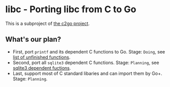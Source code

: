 libc - Porting libc from C to Go
======

This is a subproject of [the c2go project](https://github.com/goplus/c2go).

## What's our plan?

- First, port `printf` and its dependent C functions to Go. Stage: `Doing`, see [list of unfinished functions](https://github.com/goplus/libc/blob/musl-go/c2go_autogen.go).
- Second, port all `sqlite3` dependent C functions. Stage: `Planning`, see [sqlite3 dependent fuctions](https://github.com/goplus/sqlite/blob/main/c2go_autogen.go).
- Last, support most of C standard libaries and can import them by Go+. Stage: `Planning`.
